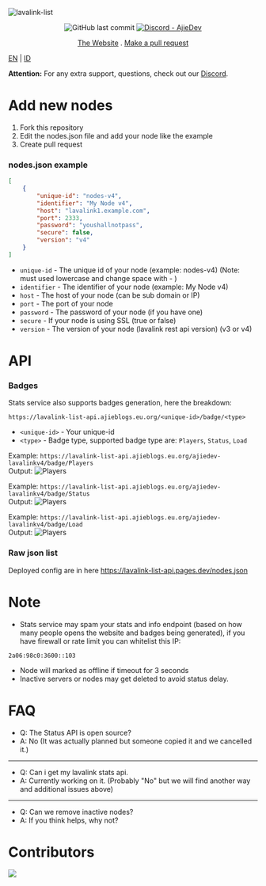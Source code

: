 ![lavalink-list](https://socialify.git.ci/AjieDev/lavalink-list/image?description=1&font=Inter&forks=1&language=1&logo=https%3A%2F%2Fcdn-cf.ajieblogs.eu.org%2Fimg%2F1727676032086.png&name=1&owner=1&pattern=Plus&pulls=1&stargazers=1&theme=Auto)

<div align="center"> <img alt="GitHub last commit" src="https://img.shields.io/github/last-commit/AjieDev/lavalink-list?style=for-the-badge"> <a href="https://dsc.gg/ajidevserver"><img alt="Discord - AjieDev" src="https://img.shields.io/discord/993867537337024565?label=Discord&logo=discord&style=for-the-badge"></a></div>

<p align="center">
    <a href="https://free.lavalink.rf.gd/list">The Website</a>
    .
    <a href="https://github.com/AjieDev/lavalink-list/pulls">Make a pull request</a>
  </p>

[EN](README.md) | [ID](docs/README_id-ID.md)

**Attention:** For any extra support, questions, check out our [Discord](https://dsc.gg/ajidevserver).



# Add new nodes
1. Fork this repository
2. Edit the nodes.json file and add your node like the example
3. Create pull request

### nodes.json example
```json
[
    {
        "unique-id": "nodes-v4",
        "identifier": "My Node v4", 
        "host": "lavalink1.example.com",
        "port": 2333, 
        "password": "youshallnotpass",
        "secure": false,
        "version": "v4"
    }
]

```
- `unique-id` - The unique id of your node (example: nodes-v4) (Note: must used lowercase and change space with - )
- `identifier` - The identifier of your node (example: My Node v4)
- `host` - The host of your node (can be sub domain or IP)
- `port` - The port of your node
- `password` - The password of your node (if you have one)
- `secure` - If your node is using SSL (true or false)
- `version` - The version of your node (lavalink rest api version) (v3 or v4)

# API

### Badges

Stats service also supports badges generation, here the breakdown:

```
https://lavalink-list-api.ajieblogs.eu.org/<unique-id>/badge/<type>
```
- `<unique-id>` - Your unique-id
- `<type>` - Badge type, supported badge type are: `Players`, `Status`, `Load`

Example: `https://lavalink-list-api.ajieblogs.eu.org/ajiedev-lavalinkv4/badge/Players` <br />
Output: ![Players](https://lavalink-list-api.ajieblogs.eu.org/ajiedev-lavalinkv4/badge/Players) <br />

Example: `https://lavalink-list-api.ajieblogs.eu.org/ajiedev-lavalinkv4/badge/Status` <br />
Output: ![Players](https://lavalink-list-api.ajieblogs.eu.org/ajiedev-lavalinkv4/badge/Status) <br />

Example: `https://lavalink-list-api.ajieblogs.eu.org/ajiedev-lavalinkv4/badge/Load` <br />
Output: ![Players](https://lavalink-list-api.ajieblogs.eu.org/ajiedev-lavalinkv4/badge/Load)

### Raw json list

Deployed config are in here https://lavalink-list-api.pages.dev/nodes.json


# Note

- Stats service may spam your stats and info endpoint (based on how many people opens the website and badges being generated), if you have firewall or rate limit you can whitelist this IP:

```
2a06:98c0:3600::103
```

- Node will marked as offline if timeout for 3 seconds
- Inactive servers or nodes may get deleted to avoid status delay.

# FAQ

- Q: The Status API is open source?
- A: No (It was actually planned but someone copied it and we cancelled it.)
----------------------
- Q: Can i get my lavalink stats api.
- A: Currently working on it. (Probably "No" but we will find another way and additional issues above)
----------------------
- Q: Can we remove inactive nodes?
- A: If you think helps, why not?

# Contributors

<a href="https://github.com/AjieDev/lavalink-list/graphs/contributors">
  <img src="https://contributors-img.web.app/image?repo=AjieDev/lavalink-list" />
</a>
